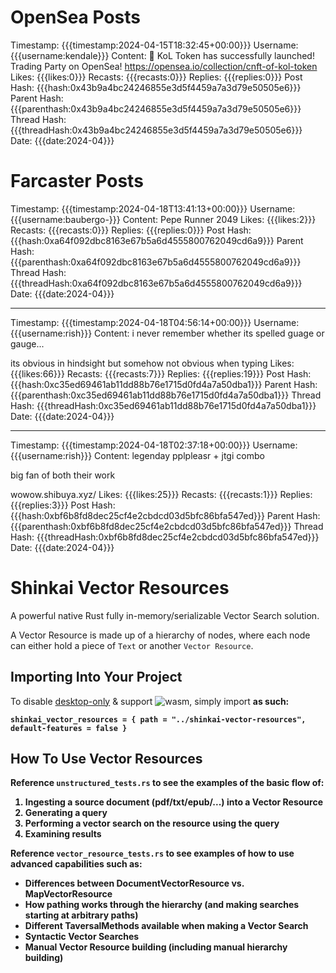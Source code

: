 # OpenSea Posts
Timestamp: {{{timestamp:2024-04-15T18:32:45+00:00}}}
Username: {{{username:kendale}}}
Content: 🚀 KoL Token has successfully launched! Trading Party on OpenSea!
https://opensea.io/collection/cnft-of-kol-token
Likes: {{{likes:0}}}
Recasts: {{{recasts:0}}}
Replies: {{{replies:0}}}
Post Hash: {{{hash:0x43b9a4bc24246855e3d5f4459a7a3d79e50505e6}}}
Parent Hash: {{{parenthash:0x43b9a4bc24246855e3d5f4459a7a3d79e50505e6}}}
Thread Hash: {{{threadHash:0x43b9a4bc24246855e3d5f4459a7a3d79e50505e6}}}
Date: {{{date:2024-04}}}

# Farcaster Posts
Timestamp: {{{timestamp:2024-04-18T13:41:13+00:00}}}
Username: {{{username:baubergo-}}}
Content: Pepe Runner 2049
Likes: {{{likes:2}}}
Recasts: {{{recasts:0}}}
Replies: {{{replies:0}}}
Post Hash: {{{hash:0xa64f092dbc8163e67b5a6d4555800762049cd6a9}}}
Parent Hash: {{{parenthash:0xa64f092dbc8163e67b5a6d4555800762049cd6a9}}}
Thread Hash: {{{threadHash:0xa64f092dbc8163e67b5a6d4555800762049cd6a9}}}
Date: {{{date:2024-04}}}

---

Timestamp: {{{timestamp:2024-04-18T04:56:14+00:00}}}
Username: {{{username:rish}}}
Content: i never remember whether its spelled guage or gauge... 

its obvious in hindsight but somehow not obvious when typing
Likes: {{{likes:66}}}
Recasts: {{{recasts:7}}}
Replies: {{{replies:19}}}
Post Hash: {{{hash:0xc35ed69461ab11dd88b76e1715d0fd4a7a50dba1}}}
Parent Hash: {{{parenthash:0xc35ed69461ab11dd88b76e1715d0fd4a7a50dba1}}}
Thread Hash: {{{threadHash:0xc35ed69461ab11dd88b76e1715d0fd4a7a50dba1}}}
Date: {{{date:2024-04}}}

---

Timestamp: {{{timestamp:2024-04-18T02:37:18+00:00}}}
Username: {{{username:rish}}}
Content: legenday pplpleasr + jtgi combo

big fan of both their work

wowow.shibuya.xyz/
Likes: {{{likes:25}}}
Recasts: {{{recasts:1}}}
Replies: {{{replies:3}}}
Post Hash: {{{hash:0xbf6b8fd8dec25cf4e2cbdcd03d5bfc86bfa547ed}}}
Parent Hash: {{{parenthash:0xbf6b8fd8dec25cf4e2cbdcd03d5bfc86bfa547ed}}}
Thread Hash: {{{threadHash:0xbf6b8fd8dec25cf4e2cbdcd03d5bfc86bfa547ed}}}
Date: {{{date:2024-04}}}


# Shinkai Vector Resources

A powerful native Rust fully in-memory/serializable Vector Search solution.

A Vector Resource is made up of a hierarchy of nodes, where each node can either hold a piece of `Text` or another `Vector Resource`.

## Importing Into Your Project

To disable [desktop-only](https://www.shinkai.com/) & support ![wasm](wasm.png), simply import <b>as such<b>:

```
shinkai_vector_resources = { path = "../shinkai-vector-resources", default-features = false }
```

## How To Use Vector Resources

Reference `unstructured_tests.rs` to see the examples of the basic flow of:

1. Ingesting a source document (pdf/txt/epub/...) into a Vector Resource
2. Generating a query
3. Performing a vector search on the resource using the query
4. Examining results

Reference `vector_resource_tests.rs` to see examples of how to use advanced capabilities such as:

- Differences between DocumentVectorResource vs. MapVectorResource
- How pathing works through the hierarchy (and making searches starting at arbitrary paths)
- Different TaversalMethods available when making a Vector Search
- Syntactic Vector Searches
- Manual Vector Resource building (including manual hierarchy building)

